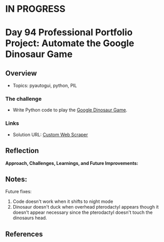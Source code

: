 # IN PROGRESS
# Day 94 Professional Portfolio Project: Automate the Google Dinosaur Game





## Overview

- Topics: pyautogui, python, PIL

### The challenge

- Write Python code to play the [Google Dinosaur Game](https://elgoog.im/t-rex/).
 
### Links

- Solution URL: [Custom Web Scraper](https://github.com/Mikerniker/100_Days_of_Python/tree/main/Day94)

## Reflection
**Approach, Challenges, Learnings, and Future Improvements:** 

## Notes: 
Future fixes:
1. Code doesn't work when it shifts to night mode
2. Dinosaur doesn't duck when overhead pterodactyl appears though it doesn't appear necessary since the pterodactyl doesn't touch the dinosaurs head.

## References
